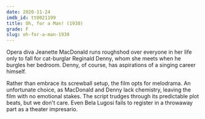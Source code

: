 ```yaml
---
date: 2020-11-24
imdb_id: tt0021199
title: Oh, for a Man! (1930)
grade: F
slug: oh-for-a-man-1930
---
```


Opera diva Jeanette MacDonald runs roughshod over everyone in her life only to fall for cat-burglar Reginald Denny, whom she meets when he burgles her bedroom. Denny, of course, has aspirations of a singing career himself.

<!-- end -->

Rather than embrace its screwball setup, the film opts for melodrama. An unfortunate choice, as MacDonald and Denny lack chemistry, leaving the film with no emotional stakes. The script trudges through its predictable plot beats, but we don't care. Even Bela Lugosi fails to register in a throwaway part as a theater impresario.